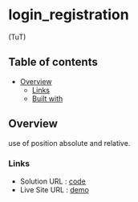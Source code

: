 # login_registration
(TuT)

## Table of contents
- [Overview](#overview)   
  - [Links](#links)
  - [Built with](#built-with)


## Overview

use of position absolute and relative.

### Links


- Solution URL : [code](https://github.com/EtnoPolino/login_registration.git)
- Live Site URL : [demo]()